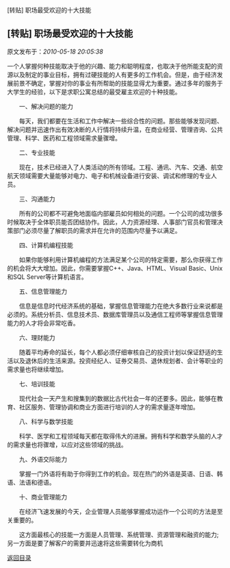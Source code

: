 [转贴] 职场最受欢迎的十大技能
## [转贴] 职场最受欢迎的十大技能

 原文发布于：*2010-05-18 20:05:38*

一个人掌握何种技能取决于他的兴趣、能力和聪明程度，也取决于他所能支配的资源以及制定的事业目标，拥有过硬技能的人有更多的工作机会。但是，由于经济发展前景不确定，掌握对你的事业有所帮助的技能显得尤为重要。通过多年的服务于大学生的经验，以下是求职公寓总结的最受雇主欢迎的十种技能。

　　一、解决问题的能力

　　每天，我们都要在生活和工作中解决一些综合性的问题。那些能够发现问题、解决问题并迅速作出有效决断的人行情将持续升温，在商业经营、管理咨询、公共管理、科学、医药和工程领域需求量骤增。

　　二、专业技能

　　现在，技术已经进入了人类活动的所有领域。工程、通讯、汽车、交通、航空航天领域需要大量能够对电力、电子和机械设备进行安装、调试和修理的专业人员。

　　三、沟通能力

　　所有的公司都不可避免地面临内部雇员如何相处的问题。一个公司的成功很多时候取决于全体职员能否团结协作。因此，人力资源经理、人事部门官员和管理决策部门必须尽量了解职员的需求并在允许的范围内尽量予以满足。

　　四、计算机编程技能

　　如果你能够利用计算机编程的方法满足某个公司的特定需要，那么你获得工作的机会将大大增加。因此，你需要掌握C++、Java、HTML、Visual
Basic、Unix和SQL Server等计算机语言。

　　五、信息管理能力

　　信息是信息时代经济系统的基础，掌握信息管理能力在绝大多数行业来说都是必须的。系统分析员、信息技术员、数据库管理员以及通信工程师等掌握信息管理能力的人才将会非常吃香。

　　六、理财能力

　　随着平均寿命的延长，每个人都必须仔细审核自己的投资计划以保证舒适的生活以及退休后的生活来源。投资经纪人、证券交易员、退休规划者、会计等职业的需求量也将继续增加。

　　七、培训技能

　　现代社会一天产生和搜集到的数据比古代社会一年的还要多。因此，能够在教育、社区服务、管理协调和商业方面进行培训的人才的需求量逐年增加。

　　八、科学与数学技能

　　科学、医学和工程领域每天都在取得伟大的进展。拥有科学和数学头脑的人才的需求量也将骤增，以应对这些领域的挑战。

　　九、外语交际能力

　　掌握一门外语将有助于你得到工作的机会。现在热门的外语是英语、日语、韩语、法语和德语。

　　十、商业管理能力

　　在经济飞速发展的今天，企业管理人员能够掌握成功运作一个公司的方法是至关重要的。

　　这方面最核心的技能一方面是人员管理、系统管理、资源管理和融资的能力;另一方面是要了解客户的需要并迅速将这些需要转化为商机

[返回目录](index.html)
